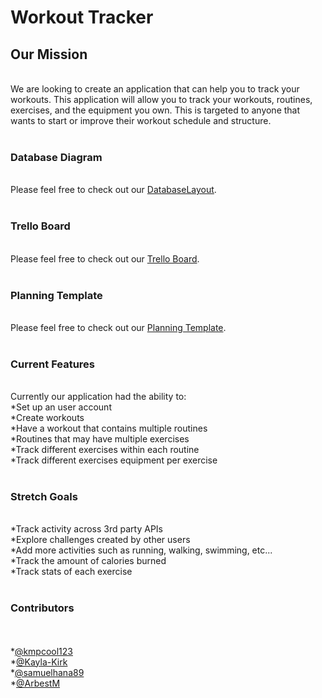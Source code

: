 <h1>Workout Tracker</h1>
<h2>Our Mission</h2><br>
We are looking to create an application that can help you to track your workouts. This application will allow you to track your workouts, routines, exercises, and the equipment you own. This is targeted to anyone that wants to start or improve their workout schedule and structure.
<br><br>
<h3>Database Diagram</h3><br>
Please feel free to check out our <a href="https://user-images.githubusercontent.com/78277685/121614327-7083f500-ca2c-11eb-8260-3466c5344649.png">DatabaseLayout</a>.
<br><br>
<h3>Trello Board</h3><br>
Please feel free to check out our <a href="https://trello.com/b/Q6gLIV0X/workout-tracker">Trello Board</a>.
<br><br>
<h3>Planning Template</h3><br>
Please feel free to check out our <a href="https://docs.google.com/document/d/1irSOo_--LtitMhN2C7n36EaJyLQwKzEKtqQvPLPvOKo/edit#">Planning Template</a>.
<br><br>
<h3>Current Features</h3>
<br>Currently our application had the ability to:
<br>*Set up an user account
<br>*Create workouts
<br>*Have a workout that contains multiple routines
<br>*Routines that may have multiple exercises
<br>*Track different exercises within each routine
<br>*Track different exercises equipment per exercise
<br><br>
<h3>Stretch Goals</h3>
<br>*Track activity across 3rd party APIs
<br>*Explore challenges created by other users
<br>*Add more activities such as running, walking, swimming, etc...
<br>*Track the amount of calories burned
<br>*Track stats of each exercise
<br><br>
<h3>Contributors</h3><br>
<br>*<a href="https://github.com/kmpcool123">@kmpcool123</a>
<br>*<a href="https://github.com/Kayla-Kirk">@Kayla-Kirk</a>
<br>*<a href="https://github.com/samuelhana89">@samuelhana89</a>
<br>*<a href="https://github.com/ArbestM">@ArbestM</a>
